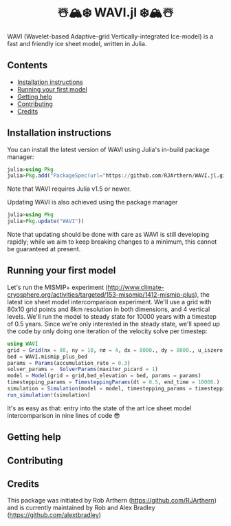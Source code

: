 <!-- Title -->
<h1 align="center">
  ☃️🏔️❄️ WAVI.jl ❄️🏔️☃️
</h1>

WAVI (Wavelet-based Adaptive-grid Vertically-integrated Ice-model) is a fast and friendly ice sheet model, written in Julia. 

## Contents

* [Installation instructions](#installation-instructions)
* [Running your first model](#running-your-first-model)
* [Getting help](#getting-help)
* [Contributing](#contributing)
* [Credits](#credits)

## Installation instructions
You can install the latest version of WAVI using Julia's in-build package manager:
```julia
julia>using Pkg
julia>Pkg.add("PackageSpec(url="https://github.com/RJArthern/WAVI.jl.git"))
```
Note that WAVI requires Julia v1.5 or newer.

Updating WAVI is also achieved using the package manager
```julia
julia>using Pkg
julia>Pkg.update("WAVI"))
```
Note that updating should be done with care as WAVI is still developing rapidly; while we aim to keep breaking changes to a minimum, this cannot be guaranteed at present.

## Running your first model
Let's run the MISMIP+ experiment (http://www.climate-cryosphere.org/activities/targeted/153-misomip/1412-mismip-plus), the latest ice sheet model intercomparison experiment. We'll use a grid with 80x10 grid points and 8km resolution in both dimensions, and 4 vertical levels. We'll run the model to steady state for 10000 years with a timestep of 0.5 years. Since we're only interested in the steady state, we'll speed up the code by only doing one iteration of the velocity solve per timestep:
```julia
using WAVI 
grid = Grid(nx = 80, ny = 10, nσ = 4, dx = 8000., dy = 8000., u_iszero = ["north"], v_iszero = ["east", "west"])
bed = WAVI.mismip_plus_bed 
params = Params(accumulation_rate = 0.3)
solver_params =  SolverParams(maxiter_picard = 1)
model = Model(grid = grid,bed_elevation = bed, params = params)
timestepping_params = TimesteppingParams(dt = 0.5, end_time = 10000.)
simulation = Simulation(model = model, timestepping_params = timestepping_params)
run_simulation!(simulation)
```
It's as easy as that: entry into the state of the art ice sheet model intercomparison in nine lines of code 😎

## Getting help

## Contributing

## Credits
This package was initiated by Rob Arthern (https://github.com/RJArthern) and is currently maintained by Rob and Alex Bradley (https://github.com/alextbradley)